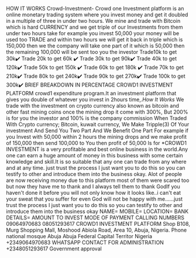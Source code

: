 HOW IT WORKS 
Crowd-Investment-
Crowd one Investment platform is an online monetary trading system where you invest money and get it doubled in a multiple of three in under two hours. We mine and trade with Bitcoin which is hard CURRENCY and we get triple of our Investments from them under two hours take for example you invest 50,000 your money will be used too TRADE and within two hours we will get it back in triple which is 150,000 then we the company will take one part of it which is 50,000 then the remaining 100,000 will be sent too you the investor   Trade10k to get 30k✔️ Trade 20k to get 60k ✔️ Trade 30k to get 90k✔️ Trade 40k to get 120k✔️ Trade 50k to get 150k ✔️ Trade 60k to get 180k ✔️ Trade 70k to get 210k✔️ Trade 80k to get 240k✔️ Trade 90k to get 270k✔️  Trade 100k to get 300k✔️ BRIEF BREAKDOWN IN PERCENTAGE CROWD1 INVESTMENT PLATFORM crowd1 expenditure program.It an investment platform that gives you double of whatever you invest in 2hours time,.*How It Works* We trade with the investment on crypto currency also known as bitcoin and other fast mining coins once the mining drop it come with 300%, But 200% is for you the investor and 100% is the company commission When Traded With Crypto currency; Bitcoin, kuwait currency, We Make Tripple(3) Of Your investment And Send You Two Part  And We Benefit One Part For example if you Invest with 50,000 within 2 hours the mining drops and we make profit of 150,000 then send 100,000 to You then profit of 50,000 Is for *CROWD1 INVESTMENT    is a very profitable and best online business in the world.Any one can earn a huge amount of money in this business with some certain knowledge and skill.It is so suitable that any one can trade from any where and at any time. just trust the process I just want you to do this so you can testify to other and introduce them into the business okay.  Alot of people are now receiving money due to this platform most of them were scared too but now they have me to thank and I always tell them to thank GodIf  you haven't done it before you will not only know how it looks like..i can't eat your sweat that you suffer for even God will not be happy with me......just trust the process I just want you to do this so you can testify to other and introduce them into the business okay NAME= MOBILE= LOCATION= BANK DETAILS= AMOUNT TO INVEST  MODE OF PAYMENT CALLING NUMBERS 09064970683 08051293617  CROWD1 INVESTMENT PLATFORM Shop B108, Murg Shopping Mall, Moshood Abiola Road, Area 10, Abuja, Nigeria. Phone national mosque Abuja Abuja Federal Capital Territor Nigeria +2349064970683 WHATSAPP CONTACT FOR ADMINISTRATION +2348051293617   Government approval

